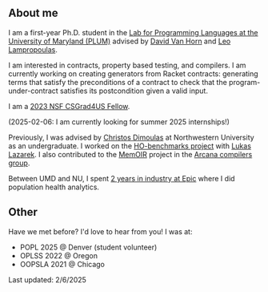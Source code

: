 ## About me
I am a first-year Ph.D. student in the [Lab for Programming Languages at the University of Maryland (PLUM)](https://plum-umd.github.io/) advised by [David Van Horn](https://www.cs.umd.edu/~dvanhorn/index.html) and [Leo Lampropoulas](https://lemonidas.github.io/). 

I am interested in contracts, property based testing, and compilers. I am currently working on creating generators from Racket contracts: generating terms that satisfy the preconditions of a contract to check that the program-under-contract satisfies its postcondition given a valid input.

I am a [2023 NSF CSGrad4US Fellow](https://new.nsf.gov/cise/graduate-fellowships).

(2025-02-06: I am currently looking for summer 2025 internships!)

Previously, I was advised by [Christos Dimoulas](https://users.cs.northwestern.edu/~chrdimo/) at Northwestern University as an undergraduate. I worked on the [HO-benchmarks project](https://github.com/cjpopova/gt-benchmarks) with [Lukas Lazarek](https://llazarek.github.io/home.html). I also contributed to the [MemOIR](https://users.cs.northwestern.edu/~simonec/files/Research/papers/MEMORY_CGO_2024.pdf) project in the [Arcana compilers group](https://users.cs.northwestern.edu/~simonec/Team.html).

Between UMD and NU, I spent [2 years in industry at Epic](https://www.linkedin.com/in/caspar-popova/) where I did population health analytics. 

## Other
Have we met before? I'd love to hear from you!
I was at:
- POPL 2025 @ Denver (student volunteer)
- OPLSS 2022 @ Oregon
- OOPSLA 2021 @ Chicago

Last updated: 2/6/2025